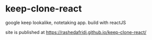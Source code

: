 # keep-clone-react
google keep lookalike, notetaking app. build with reactJS

site is published at https://rashedafridi.github.io/keep-clone-react/
